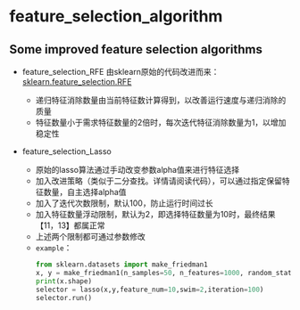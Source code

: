 # feature_selection_algorithm
## Some improved feature selection algorithms
* feature_selection_RFE
由sklearn原始的代码改进而来：[sklearn.feature_selection.RFE](https://github.com/scikit-learn/scikit-learn/blob/7813f7efb/sklearn/feature_selection/rfe.py#L36 "悬停显示")
  * 递归特征消除数量由当前特征数计算得到，以改善运行速度与递归消除的质量
  * 特征数量小于需求特征数量的2倍时，每次迭代特征消除数量为1，以增加稳定性
 
* feature_selection_Lasso
  * 原始的lasso算法通过手动改变参数alpha值来进行特征选择
  * 加入改进策略（类似于二分查找。详情请阅读代码），可以通过指定保留特征数量，自主选择alpha值
  * 加入了迭代次数限制，默认100，防止运行时间过长
  * 加入特征数量浮动限制，默认为2，即选择特征数量为10时，最终结果【11，13】都属正常
  * 上述两个限制都可通过参数修改
  * `example`：
    ```python
    from sklearn.datasets import make_friedman1
    x, y = make_friedman1(n_samples=50, n_features=1000, random_state=0)
    print(x.shape)
    selector = lasso(x,y,feature_num=10,swim=2,iteration=100)
    selector.run()
    ```
